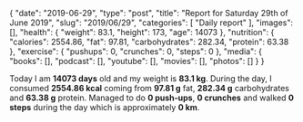 {
    "date": "2019-06-29",
    "type": "post",
    "title": "Report for Saturday 29th of June 2019",
    "slug": "2019\/06\/29",
    "categories": [
        "Daily report"
    ],
    "images": [],
    "health": {
        "weight": 83.1,
        "height": 173,
        "age": 14073
    },
    "nutrition": {
        "calories": 2554.86,
        "fat": 97.81,
        "carbohydrates": 282.34,
        "protein": 63.38
    },
    "exercise": {
        "pushups": 0,
        "crunches": 0,
        "steps": 0
    },
    "media": {
        "books": [],
        "podcast": [],
        "youtube": [],
        "movies": [],
        "photos": []
    }
}

Today I am <strong>14073 days</strong> old and my weight is <strong>83.1 kg</strong>. During the day, I consumed <strong>2554.86 kcal</strong> coming from <strong>97.81 g</strong> fat, <strong>282.34 g</strong> carbohydrates and <strong>63.38 g</strong> protein. Managed to do <strong>0 push-ups</strong>, <strong>0 crunches</strong> and walked <strong>0 steps</strong> during the day which is approximately <strong>0 km</strong>.